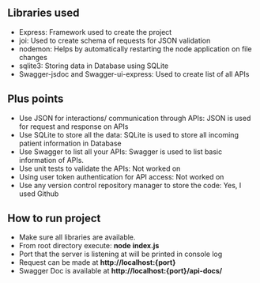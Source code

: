 ## Libraries used

* Express: Framework used to create the project
* joi: Used to create schema of requests for JSON validation
* nodemon: Helps by automatically restarting the node application on file changes
* sqlite3: Storing data in Database using SQLite
* Swagger-jsdoc and Swagger-ui-express: Used to create list of all APIs

## Plus points

* Use JSON for interactions/ communication through APIs: JSON is used for request and response on APIs
* Use SQLite to store all the data: SQLite is used to store all incoming patient information in Database
* Use Swagger to list all your APIs: Swagger is used to list basic information of APIs.
* Use unit tests to validate the APIs: Not worked on
* Using user token authentication for API access: Not worked on
* Use any version control repository manager to store the code: Yes, I used Github

## How to run project

* Make sure all libraries are available.
* From root directory execute: **node index.js**
* Port that the server is listening at will be printed in console log
* Request can be made at **http://localhost:{port}**
* Swagger Doc is available at **http://localhost:{port}/api-docs/**
